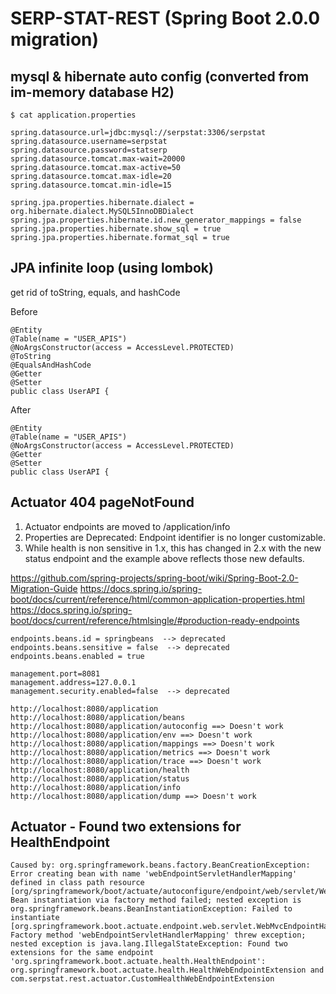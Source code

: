 # SERP-STAT-REST (Spring Boot 2.0.0 migration)

## mysql & hibernate auto config (converted from im-memory database H2)
```
$ cat application.properties

spring.datasource.url=jdbc:mysql://serpstat:3306/serpstat
spring.datasource.username=serpstat
spring.datasource.password=statserp
spring.datasource.tomcat.max-wait=20000
spring.datasource.tomcat.max-active=50
spring.datasource.tomcat.max-idle=20
spring.datasource.tomcat.min-idle=15

spring.jpa.properties.hibernate.dialect = org.hibernate.dialect.MySQL5InnoDBDialect
spring.jpa.properties.hibernate.id.new_generator_mappings = false
spring.jpa.properties.hibernate.show_sql = true
spring.jpa.properties.hibernate.format_sql = true
```

## JPA infinite loop (using lombok)
get rid of toString, equals, and hashCode

Before
```
@Entity
@Table(name = "USER_APIS")
@NoArgsConstructor(access = AccessLevel.PROTECTED)
@ToString
@EqualsAndHashCode
@Getter
@Setter
public class UserAPI {
```
After
```
@Entity
@Table(name = "USER_APIS")
@NoArgsConstructor(access = AccessLevel.PROTECTED)
@Getter
@Setter
public class UserAPI {
```

## Actuator 404 pageNotFound
1. Actuator endpoints are moved to /application/info
2. Properties are Deprecated: Endpoint identifier is no longer customizable.
3. While health is non sensitive in 1.x, this has changed in 2.x with the new status endpoint and the example above reflects those new defaults.

https://github.com/spring-projects/spring-boot/wiki/Spring-Boot-2.0-Migration-Guide
https://docs.spring.io/spring-boot/docs/current/reference/html/common-application-properties.html
https://docs.spring.io/spring-boot/docs/current/reference/htmlsingle/#production-ready-endpoints

```
endpoints.beans.id = springbeans  --> deprecated
endpoints.beans.sensitive = false  --> deprecated
endpoints.beans.enabled = true

management.port=8081
management.address=127.0.0.1
management.security.enabled=false  --> deprecated
```
```
http://localhost:8080/application
http://localhost:8080/application/beans
http://localhost:8080/application/autoconfig ==> Doesn't work
http://localhost:8080/application/env ==> Doesn't work
http://localhost:8080/application/mappings ==> Doesn't work
http://localhost:8080/application/metrics ==> Doesn't work
http://localhost:8080/application/trace ==> Doesn't work
http://localhost:8080/application/health
http://localhost:8080/application/status
http://localhost:8080/application/info
http://localhost:8080/application/dump ==> Doesn't work
```

## Actuator - Found two extensions for HealthEndpoint
```
Caused by: org.springframework.beans.factory.BeanCreationException: Error creating bean with name 'webEndpointServletHandlerMapping' defined in class path resource [org/springframework/boot/actuate/autoconfigure/endpoint/web/servlet/WebMvcEndpointManagementContextConfiguration.class]: Bean instantiation via factory method failed; nested exception is org.springframework.beans.BeanInstantiationException: Failed to instantiate [org.springframework.boot.actuate.endpoint.web.servlet.WebMvcEndpointHandlerMapping]: Factory method 'webEndpointServletHandlerMapping' threw exception; nested exception is java.lang.IllegalStateException: Found two extensions for the same endpoint 'org.springframework.boot.actuate.health.HealthEndpoint': org.springframework.boot.actuate.health.HealthWebEndpointExtension and com.serpstat.rest.actuator.CustomHealthWebEndpointExtension
```

